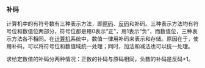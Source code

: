 ### 补码

计算机中的有符号数有三种表示方法，即[原码](https://baike.baidu.com/item/原码/1097586)、[反码](https://baike.baidu.com/item/反码/769985)和补码。三种表示方法均有符号位和数值位两部分，符号位都是用0表示“正”，用1表示“负”，而数值位，三种表示方法各不相同。在[计算机](https://baike.baidu.com/item/计算机/140338)系统中，数值一律用补码来表示和存储。原因在于，使用补码，可以将符号位和数值域统一处理；同时，加法和减法也可以统一处理。

求给定数值的补码分两种情况：正数的补码与原码相同，负数的补码是反码+1。
